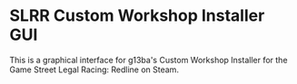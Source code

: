 # SLRR Custom Workshop Installer GUI
 This is a graphical interface for g13ba's Custom Workshop Installer for the Game Street Legal Racing: Redline on Steam.
